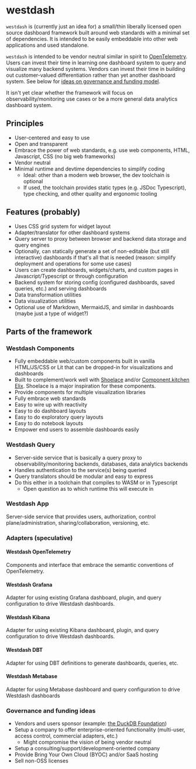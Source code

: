 # westdash

`westdash` is (currently just an idea for) a small/thin liberally licensed open source dashboard
framework built around web standards with a minimal set of dependencies. It is intended to be easily
embeddable into other web applications and used standalone.

`westdash` is intended to be vendor neutral similar in spirit to
[OpenTelemetry](https://opentelemetry.io/). Users can invest their time in learning one dashboard
system to query and visualize many backend systems. Vendors can invest their time in building out
customer-valued differentiation rather than yet another dashboard system. See below for [ideas on governance and funding model](#governance-and-funding-ideas).

It isn't yet clear whether the framework will focus on observability/monitoring use cases
or be a more general data analytics dashboard system.

## Principles

- User-centered and easy to use
- Open and transparent
- Embrace the power of web standards, e.g. use web components, HTML, Javascript, CSS (no big web frameworks)
- Vendor neutral
- Minimal runtime and devtime dependencies to simplify coding
  - Ideal: other than a modern web browser, the dev toolchain is optional
  - If used, the toolchain provides static types (e.g. JSDoc Typescript), type checking, and
    other quality and ergonomic tooling

## Features (probably)

- Uses CSS grid system for widget layout
- Adapter/translator for other dashboard systems
- Query server to proxy between browser and backend data storage and query engines
- Optionally, can statically generate a set of non-editable (but still interactive) dashboards if
  that's all that is needed (reason: simplify deployment and operations for some use cases)
- Users can create dashboards, widgets/charts, and custom pages in Javascript/Typescript or through
  configuration
- Backend system for storing config (configured dashboards, saved queries, etc.) and serving
  dashboards
- Data transformation utilities
- Data visualization utilities
- Optional use of Markdown, MermaidJS, and similar in dashboards (maybe just a type of widget?)

## Parts of the framework

### Westdash Components

- Fully embeddable web/custom components built in vanilla HTML/JS/CSS or Lit that can be dropped-in
  for visualizations and dashboards
- Built to complement/work well with [Shoelace](https://shoelace.style/) and/or [Component.kitchen Elix](https://component.kitchen/Elix). Shoelace is a major inspiration for these components.
- Provide components for multiple visualization libraries
- Fully embrace web standards
- Easy to wire up with reactivity
- Easy to do dashboard layouts
- Easy to do exploratory query layouts
- Easy to do notebook layouts
- Empower end users to assemble dashboards easily

### Westdash Query

- Server-side service that is basically a query proxy to observability/monitoring backends,
  databases, data analytics backends
- Handles authentication to the service(s) being queried
- Query translators should be modular and easy to express
- Do this either in a toolchain that compiles to WASM or in Typescript
  - Open question as to which runtime this will execute in

### Westdash App

Server-side service that provides users, authorization, control plane/administration,
sharing/collaboration, versioning, etc.

### Adapters (speculative)

#### Westdash OpenTelemetry

Components and interface that embrace the semantic conventions of OpenTelemetry.

#### Westdash Grafana

Adapter for using existing Grafana dashboard, plugin, and query configuration to drive Westdash
dashboards.

#### Westdash Kibana

Adapter for using existing Kibana dashboard, plugin, and query configuration to drive Westdash
dashboards.

#### Westdash DBT

Adapter for using DBT definitions to generate dashboards, queries, etc.

#### Westdash Metabase

Adapter for using Metabase dashboard and query configuration to drive Westdash dashboards

### Governance and funding ideas

- Vendors and users sponsor (example: [the DuckDB Foundation](https://duckdb.org/foundation/))
- Setup a company to offer enterprise-oriented functionality (multi-user, access control, commercial adapters, etc.)
  - Might compromise the vision of being vendor neutral
- Setup a consulting/support/development-oriented company
- Provide Bring Your Own Cloud (BYOC) and/or SaaS hosting
- Sell non-OSS licenses
